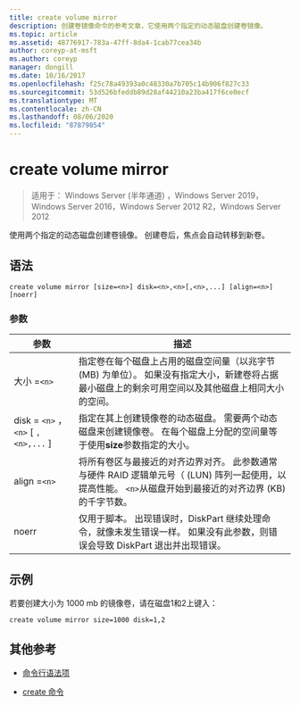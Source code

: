 ```yaml
---
title: create volume mirror
description: 创建卷镜像命令的参考文章，它使用两个指定的动态磁盘创建卷镜像。
ms.topic: article
ms.assetid: 48776917-783a-47ff-8da4-1cab77cea34b
author: coreyp-at-msft
ms.author: coreyp
manager: dongill
ms.date: 10/16/2017
ms.openlocfilehash: f25c78a49393a0c48330a7b705c14b906f827c33
ms.sourcegitcommit: 53d526bfeddb89d28af44210a23ba417f6ce0ecf
ms.translationtype: MT
ms.contentlocale: zh-CN
ms.lasthandoff: 08/06/2020
ms.locfileid: "87879854"
---
```

# <a name="create-volume-mirror"></a>create volume mirror

> 适用于： Windows Server (半年通道) ，Windows Server 2019，Windows Server 2016，Windows Server 2012 R2，Windows Server 2012

使用两个指定的动态磁盘创建卷镜像。 创建卷后，焦点会自动转移到新卷。

## <a name="syntax"></a>语法

```
create volume mirror [size=<n>] disk=<n>,<n>[,<n>,...] [align=<n>] [noerr]
```

### <a name="parameters"></a>参数

| 参数 | 描述 |
| --------- | ----------- |
| 大小 =`<n>` | 指定卷在每个磁盘上占用的磁盘空间量（以兆字节 (MB) 为单位）。 如果没有指定大小，新建卷将占据最小磁盘上的剩余可用空间以及其他磁盘上相同大小的空间。 |
| disk = `<n>` ， `<n>` [ `,<n>,...` ] | 指定在其上创建镜像卷的动态磁盘。 需要两个动态磁盘来创建镜像卷。 在每个磁盘上分配的空间量等于使用**size**参数指定的大小。 |
| align =`<n>` | 将所有卷区与最接近的对齐边界对齐。 此参数通常与硬件 RAID 逻辑单元号（ (LUN) 阵列一起使用，以提高性能。 `<n>`从磁盘开始到最接近的对齐边界 (KB) 的千字节数。 |
| noerr | 仅用于脚本。 出现错误时，DiskPart 继续处理命令，就像未发生错误一样。 如果没有此参数，则错误会导致 DiskPart 退出并出现错误。 |

## <a name="examples"></a>示例

若要创建大小为 1000 mb 的镜像卷，请在磁盘1和2上键入：

```
create volume mirror size=1000 disk=1,2
```

## <a name="additional-references"></a>其他参考

- [命令行语法项](command-line-syntax-key.md)

- [create 命令](create.md)
